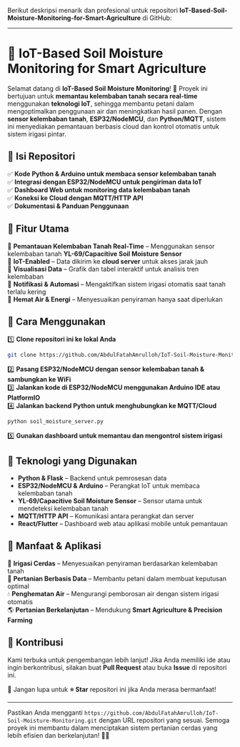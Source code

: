 Berikut deskripsi menarik dan profesional untuk repositori **IoT-Based-Soil-Moisture-Monitoring-for-Smart-Agriculture** di GitHub:  

---

# 🌱 **IoT-Based Soil Moisture Monitoring for Smart Agriculture**  

Selamat datang di **IoT-Based Soil Moisture Monitoring**! 🎉 Proyek ini bertujuan untuk **memantau kelembaban tanah secara real-time** menggunakan **teknologi IoT**, sehingga membantu petani dalam mengoptimalkan penggunaan air dan meningkatkan hasil panen. Dengan **sensor kelembaban tanah**, **ESP32/NodeMCU**, dan **Python/MQTT**, sistem ini menyediakan pemantauan berbasis cloud dan kontrol otomatis untuk sistem irigasi pintar.  

## 📂 **Isi Repositori**  
✅ **Kode Python & Arduino untuk membaca sensor kelembaban tanah**  
✅ **Integrasi dengan ESP32/NodeMCU untuk pengiriman data IoT**  
✅ **Dashboard Web untuk monitoring data kelembaban tanah**  
✅ **Koneksi ke Cloud dengan MQTT/HTTP API**  
✅ **Dokumentasi & Panduan Penggunaan**  

## 🚀 **Fitur Utama**  
🔹 **Pemantauan Kelembaban Tanah Real-Time** – Menggunakan sensor kelembaban tanah **YL-69/Capacitive Soil Moisture Sensor**  
🔹 **IoT-Enabled** – Data dikirim ke **cloud server** untuk akses jarak jauh  
🔹 **Visualisasi Data** – Grafik dan tabel interaktif untuk analisis tren kelembaban  
🔹 **Notifikasi & Automasi** – Mengaktifkan sistem irigasi otomatis saat tanah terlalu kering  
🔹 **Hemat Air & Energi** – Menyesuaikan penyiraman hanya saat diperlukan  

## 🔧 **Cara Menggunakan**  
1️⃣ **Clone repositori ini ke lokal Anda**  
   ```bash
   git clone https://github.com/AbdulFatahAmrulloh/IoT-Soil-Moisture-Monitoring.git
   ```  
2️⃣ **Pasang ESP32/NodeMCU dengan sensor kelembaban tanah & sambungkan ke WiFi**  
3️⃣ **Jalankan kode di ESP32/NodeMCU menggunakan Arduino IDE atau PlatformIO**  
4️⃣ **Jalankan backend Python untuk menghubungkan ke MQTT/Cloud**  
   ```bash
   python soil_moisture_server.py
   ```  
5️⃣ **Gunakan dashboard untuk memantau dan mengontrol sistem irigasi**  

## 📡 **Teknologi yang Digunakan**  
- **Python & Flask** – Backend untuk pemrosesan data  
- **ESP32/NodeMCU & Arduino** – Perangkat IoT untuk membaca kelembaban tanah  
- **YL-69/Capacitive Soil Moisture Sensor** – Sensor utama untuk mendeteksi kelembaban tanah  
- **MQTT/HTTP API** – Komunikasi antara perangkat dan server  
- **React/Flutter** – Dashboard web atau aplikasi mobile untuk pemantauan  

## 🎯 **Manfaat & Aplikasi**  
🌿 **Irigasi Cerdas** – Menyesuaikan penyiraman berdasarkan kelembaban tanah  
🚜 **Pertanian Berbasis Data** – Membantu petani dalam membuat keputusan optimal  
💧 **Penghematan Air** – Mengurangi pemborosan air dengan sistem irigasi otomatis  
🌎 **Pertanian Berkelanjutan** – Mendukung **Smart Agriculture & Precision Farming**  

## 🤝 **Kontribusi**  
Kami terbuka untuk pengembangan lebih lanjut! Jika Anda memiliki ide atau ingin berkontribusi, silakan buat **Pull Request** atau buka **Issue** di repositori ini.  

📢 Jangan lupa untuk **⭐ Star** repositori ini jika Anda merasa bermanfaat!  

---

Pastikan Anda mengganti `https://github.com/AbdulFatahAmrulloh/IoT-Soil-Moisture-Monitoring.git` dengan URL repositori yang sesuai. Semoga proyek ini membantu dalam menciptakan sistem pertanian cerdas yang lebih efisien dan berkelanjutan! 🚀🌾

